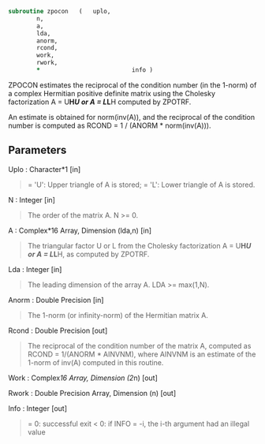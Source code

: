 ```fortran
subroutine zpocon	(	uplo,
		n,
		a,
		lda,
		anorm,
		rcond,
		work,
		rwork,
		*                          info )
```

 ZPOCON estimates the reciprocal of the condition number (in the
 1-norm) of a complex Hermitian positive definite matrix using the
 Cholesky factorization A = U**H*U or A = L*L**H computed by ZPOTRF.

 An estimate is obtained for norm(inv(A)), and the reciprocal of the
 condition number is computed as RCOND = 1 / (ANORM * norm(inv(A))).

## Parameters
Uplo : Character*1 [in]
> = 'U':  Upper triangle of A is stored;
> = 'L':  Lower triangle of A is stored.

N : Integer [in]
> The order of the matrix A.  N >= 0.

A : Complex*16 Array, Dimension (lda,n) [in]
> The triangular factor U or L from the Cholesky factorization
> A = U**H*U or A = L*L**H, as computed by ZPOTRF.

Lda : Integer [in]
> The leading dimension of the array A.  LDA >= max(1,N).

Anorm : Double Precision [in]
> The 1-norm (or infinity-norm) of the Hermitian matrix A.

Rcond : Double Precision [out]
> The reciprocal of the condition number of the matrix A,
> computed as RCOND = 1/(ANORM * AINVNM), where AINVNM is an
> estimate of the 1-norm of inv(A) computed in this routine.

Work : Complex*16 Array, Dimension (2*n) [out]

Rwork : Double Precision Array, Dimension (n) [out]

Info : Integer [out]
> = 0:  successful exit
> < 0:  if INFO = -i, the i-th argument had an illegal value

